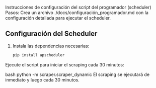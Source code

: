 Instrucciones de configuración del script del programador (scheduler)
Pasos:
Crea un archivo ./docs/configuración_programador.md con la configuración detallada para ejecutar el scheduler.

## Configuración del Scheduler

1. Instala las dependencias necesarias:
   ```bash
   pip install apscheduler
Ejecute el script para iniciar el scraping cada 30 minutos:

bash
python -m scraper.scraper_dynamic
El scraping se ejecutará de inmediato y luego cada 30 minutos.
